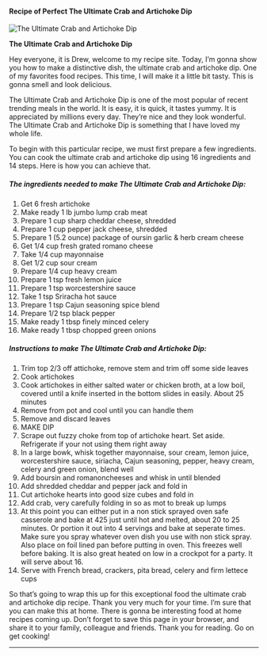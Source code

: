             

#### Recipe of Perfect The Ultimate Crab and Artichoke Dip

![The Ultimate Crab and Artichoke Dip](https://img-global.cpcdn.com/recipes/6293809488461824/751x532cq70/the-ultimate-crab-and-artichoke-dip-recipe-main-photo.jpg)

**The Ultimate Crab and Artichoke Dip**

Hey everyone, it is Drew, welcome to my recipe site. Today, I’m gonna show you how to make a distinctive dish, the ultimate crab and artichoke dip. One of my favorites food recipes. This time, I will make it a little bit tasty. This is gonna smell and look delicious.

The Ultimate Crab and Artichoke Dip is one of the most popular of recent trending meals in the world. It is easy, it is quick, it tastes yummy. It is appreciated by millions every day. They’re nice and they look wonderful. The Ultimate Crab and Artichoke Dip is something that I have loved my whole life.

To begin with this particular recipe, we must first prepare a few ingredients. You can cook the ultimate crab and artichoke dip using 16 ingredients and 14 steps. Here is how you can achieve that.

##### The ingredients needed to make The Ultimate Crab and Artichoke Dip:

1.  Get 6 fresh artichoke
2.  Make ready 1 lb jumbo lump crab meat
3.  Prepare 1 cup sharp cheddar cheese, shredded
4.  Prepare 1 cup pepper jack cheese, shredded
5.  Prepare 1 (5.2 ounce) package of oursin garlic & herb cream cheese
6.  Get 1/4 cup fresh grated romano cheese
7.  Take 1/4 cup mayonnaise
8.  Get 1/2 cup sour cream
9.  Prepare 1/4 cup heavy cream
10.  Prepare 1 tsp fresh lemon juice
11.  Prepare 1 tsp worcestershire sauce
12.  Take 1 tsp Sriracha hot sauce
13.  Prepare 1 tsp Cajun seasoning spice blend
14.  Prepare 1/2 tsp black pepper
15.  Make ready 1 tbsp finely minced celery
16.  Make ready 1 tbsp chopped green onions

##### Instructions to make The Ultimate Crab and Artichoke Dip:

1.  Trim top 2/3 off attichoke, remove stem and trim off some side leaves
2.  Cook artichokes
3.  Cook artichokes in either salted water or chicken broth, at a low boil, covered until a knife inserted in the bottom slides in easily. About 25 minutes
4.  Remove from pot and cool until you can handle them
5.  Remove and discard leaves
6.  MAKE DIP
7.  Scrape out fuzzy choke from top of artichoke heart. Set aside. Refrigerate if your not using them right away
8.  In a large bowk, whisk together mayonnaise, sour cream, lemon juice, worcestershire sauce, siriacha, Cajun seasoning, pepper, heavy cream, celery and green onion, blend well
9.  Add boursin and romanoncheeses and whisk in until blended
10.  Add shredded cheddar and pepper jack and fold in
11.  Cut artichoke hearts into good size cubes and fold in
12.  Add crab, very carefully folding in so as mot to break up lumps
13.  At this point you can either put in a non stick sprayed oven safe casserole and bake at 425 just until hot and melted, about 20 to 25 minutes. Or portion it out into 4 servings and bake at seperate times. Make sure you spray whatever oven dish you use with non stick spray. Also place on foil lined pan before putting in oven. This freezes well before baking. It is also great heated on low in a crockpot for a party. It will serve about 16.
14.  Serve with French bread, crackers, pita bread, celery and firm lettece cups

So that’s going to wrap this up for this exceptional food the ultimate crab and artichoke dip recipe. Thank you very much for your time. I’m sure that you can make this at home. There is gonna be interesting food at home recipes coming up. Don’t forget to save this page in your browser, and share it to your family, colleague and friends. Thank you for reading. Go on get cooking!

* * *